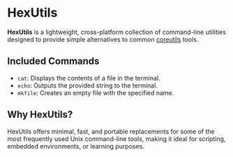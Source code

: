 # HexUtils

**HexUtils** is a lightweight, cross-platform collection of command-line utilities designed to provide simple alternatives to common [coreutils] tools.

## Included Commands

- `cat`: Displays the contents of a file in the terminal.
- `echo`: Outputs the provided string to the terminal.
- `mkfile`: Creates an empty file with the specified name.

## Why HexUtils?
HexUtils offers minimal, fast, and portable replacements for some of the most frequently used Unix command-line tools, making it ideal for scripting, embedded environments, or learning purposes.

[coreutils]: https://www.gnu.org/savannah-checkouts/gnu/coreutils/coreutils.html
